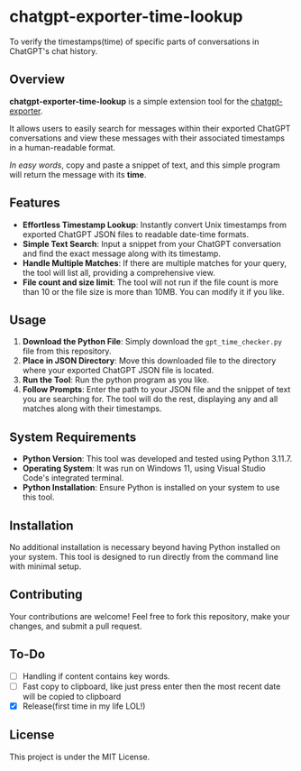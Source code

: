 # chatgpt-exporter-time-lookup

To verify the timestamps(time) of specific parts of conversations in ChatGPT's chat history.

## Overview

**chatgpt-exporter-time-lookup** is a simple extension tool for the [chatgpt-exporter](https://github.com/pionxzh/chatgpt-exporter).

It allows users to easily search for messages within their exported ChatGPT conversations and view these messages with their associated timestamps in a human-readable format.

*In easy words*, copy and paste a snippet of text, and this simple program will return the message with its **time**.

## Features

- **Effortless Timestamp Lookup**: Instantly convert Unix timestamps from exported ChatGPT JSON files to readable date-time formats.
- **Simple Text Search**: Input a snippet from your ChatGPT conversation and find the exact message along with its timestamp.
- **Handle Multiple Matches**: If there are multiple matches for your query, the tool will list all, providing a comprehensive view.
- **File count and size limit**: The tool will not run if the file count is more than 10 or the file size is more than 10MB. You can modify it if you like.

## Usage

1. **Download the Python File**: Simply download the `gpt_time_checker.py` file from this repository.
2. **Place in JSON Directory**: Move this downloaded file to the directory where your exported ChatGPT JSON file is located.
3. **Run the Tool**: Run the python program as you like.
4. **Follow Prompts**: Enter the path to your JSON file and the snippet of text you are searching for. The tool will do the rest, displaying any and all matches along with their timestamps.

## System Requirements

- **Python Version**: This tool was developed and tested using Python 3.11.7.
- **Operating System**: It was run on Windows 11, using Visual Studio Code's integrated terminal.
- **Python Installation**: Ensure Python is installed on your system to use this tool.

## Installation

No additional installation is necessary beyond having Python installed on your system. This tool is designed to run directly from the command line with minimal setup.

## Contributing

Your contributions are welcome! Feel free to fork this repository, make your changes, and submit a pull request.

## To-Do

- [ ] Handling if content contains key words.
- [ ] Fast copy to clipboard, like just press enter then the most recent date will be copied to clipboard
- [x] Release(first time in my life LOL!)

## License

This project is under the MIT License.
